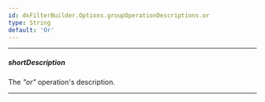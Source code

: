 ```yaml
---
id: dxFilterBuilder.Options.groupOperationDescriptions.or
type: String
default: 'Or'
---
```

---
##### shortDescription
The *"or"* operation's description.

---
